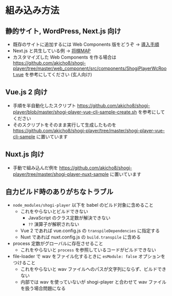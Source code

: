 # 組み込み方法

## 静的サイト, WordPress, Next.js 向け

  * 既存のサイトに追加するには Web Components 版をどうぞ → [導入手順](/web-components/#導入手順/)
  * Next.js と共生している例 → [将棋MAP](https://shogimap.com/ph13PcP0tga53rWhH7BD)
  * カスタマイズした Web Components を作る場合は <https://github.com/akicho8/shogi-player/tree/master/web_component/src/components/ShogiPlayerWcRoot.vue> を参考にしてください (玄人向け)

## Vue.js 2 向け

  * 手順を半自動化したスクリプト <https://github.com/akicho8/shogi-player/blob/master/shogi-player-vue-cli-sample-create.sh> を参考にしてください
  * そのスクリプトをそのまま実行して生成したものを <https://github.com/akicho8/shogi-player/tree/master/shogi-player-vue-cli-sample> に置いています

## Nuxt.js 向け

  * 手動で組み込んだ例を <https://github.com/akicho8/shogi-player/tree/master/shogi-player-nuxt-sample> に置いています

## 自力ビルド時のありがちなトラブル

* `node_modules/shogi-player` 以下を babel のビルド対象に含めること
  * これをやらないとビルドできない
    * JavaScript のクラス定数が解決できない
    * `??` 演算子が解釈されない
  * Vue 2 であれば vue.config.js の `transpileDependencies` に指定する
  * Nuxt であれば nuxt.config.js の `build.transpile` に含める
* process 定数がグローバルに存在させること
  * これをやらないと `process` を参照しているコードがビルドできない
* file-loader で wav をファイル化するときに `esModule: false` オプションをつけること
  * これをやらないと wav ファイルへのパスが文字列にならず、ビルドできない
  * 内部では wav を使っていないが shogi-player と合わせて wav ファイルを扱う場合問題になる
